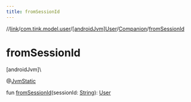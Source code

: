 ```yaml
---
title: fromSessionId
---
```

//[link](../../../../index.html)/[com.tink.model.user](../../index.html)/[[androidJvm]User](../index.html)/[Companion](index.html)/[fromSessionId](from-session-id.html)



# fromSessionId



[androidJvm]\




@[JvmStatic](https://kotlinlang.org/api/latest/jvm/stdlib/kotlin.jvm/-jvm-static/index.html)



fun [fromSessionId](from-session-id.html)(sessionId: [String](https://kotlinlang.org/api/latest/jvm/stdlib/kotlin/-string/index.html)): [User](../index.html)




